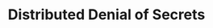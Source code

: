 ---
title: Distributed Denial of Secrets
description: Distributed Denial of Secrets (DDoSecrets) is a journalist 501(c)(3) non-profit publishing and archiving leaks, and devoted to the free transmission of data in the public interest.
url: https://ddosecrets.com/wiki/Distributed_Denial_of_Secrets
image:
    # url: '/assets/images/cafe.png'
    # alt: 'Cafe'
tags: ['journal']
pubDate: 2024-02-13
draft: false
---